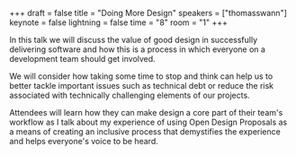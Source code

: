 +++
draft = false
title = "Doing More Design"
speakers = ["thomasswann"]
keynote = false
lightning = false
time = "8"
room = "1"
+++

In this talk we will discuss the value of good design in successfully delivering software and how this is a process in which everyone on a development team should get involved.

We will consider how taking some time to stop and think can help us to better tackle important issues such as technical debt or reduce the risk associated with technically challenging elements of our projects.

Attendees will learn how they can make design a core part of their team's workflow as I talk about my experience of using Open Design Proposals as a means of creating an inclusive process that demystifies the experience and helps everyone's voice to be heard.
